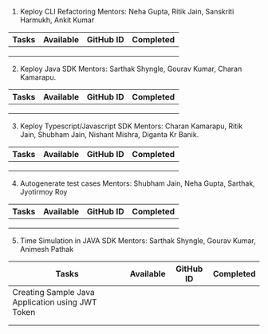 1. Keploy CLI Refactoring
Mentors: Neha Gupta, Ritik Jain, Sanskriti Harmukh, Ankit Kumar

| Tasks | Available | GitHub ID | Completed |
|-------|-----------|-----------|-----------|
|       |           |           |           |
|       |           |           |           |
|       |           |           |           |

2. Keploy Java SDK
Mentors: Sarthak Shyngle, Gourav Kumar, Charan Kamarapu.

| Tasks | Available | GitHub ID | Completed |
|-------|-----------|-----------|-----------|
|       |           |           |           |
|       |           |           |           |
|       |           |           |           |

3. Keploy Typescript/Javascript SDK
Mentors: Charan Kamarapu, Ritik Jain, Shubham Jain, Nishant Mishra, Diganta Kr Banik.

| Tasks | Available | GitHub ID | Completed |
|-------|-----------|-----------|-----------|
|       |           |           |           |
|       |           |           |           |
|       |           |           |           |

4. Autogenerate test cases
Mentors: Shubham Jain, Neha Gupta, Sarthak, Jyotirmoy Roy

| Tasks | Available | GitHub ID | Completed |
|-------|-----------|-----------|-----------|
|       |           |           |           |
|       |           |           |           |
|       |           |           |           |

5. Time Simulation in JAVA SDK
Mentors: Sarthak Shyngle, Gourav Kumar, Animesh Pathak

| Tasks                                            | Available | GitHub ID | Completed |
|--------------------------------------------------|-----------|-----------|-----------|
| Creating Sample Java Application using JWT Token |           |           |           |
|                                                  |           |           |           |
|                                                  |           |           |           |
